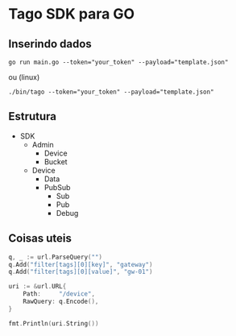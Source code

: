 # Tago SDK para GO

## Inserindo dados

```
go run main.go --token="your_token" --payload="template.json"
```
ou (linux)

```
./bin/tago --token="your_token" --payload="template.json"
```

## Estrutura

* SDK
    * Admin
        * Device
        * Bucket
    * Device
        * Data
        * PubSub
            * Sub
            * Pub
            * Debug

## Coisas uteis

```go
q, _ := url.ParseQuery("")
q.Add("filter[tags][0][key]", "gateway")
q.Add("filter[tags][0][value]", "gw-01")

uri := &url.URL{
    Path:     "/device",
    RawQuery: q.Encode(),
}

fmt.Println(uri.String())
```